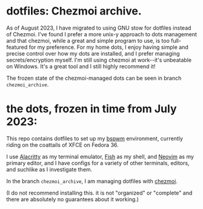 # dotfiles: Chezmoi archive.
As of August 2023, I have migrated to using GNU stow for dotfiles instead of Chezmoi. I've found I prefer a more unix-y approach to dots management and that chezmoi, while a great and simple program to use, is too full-featured for my preference. For my home dots, I enjoy having simple and precise control over how my dots are installed, and I prefer managing secrets/encryption myself. I'm still using chezmoi at work--it's unbeatable on Windows. It's a great tool and I still highly recommend it!

The frozen state of the chezmoi-managed dots can be seen in branch `chezmoi_archive`.

# the dots, frozen in time from July 2023:
This repo contains dotfiles to set up my [bspwm](https://github.com/baskerville/bspwm) environment, currently riding on the coattails of XFCE on Fedora 36.

I use [Alacritty](https://alacritty.org/) as my terminal emulator, [Fish](fishshell.com/) as my shell, and [Neovim](neovim.io/) as my primary editor, and I have configs for a variety of other terminals, editors, and suchlike as I investigate them.

In the branch `chezmoi_archive`, I am managing dotfiles with [chezmoi](https://www.chezmoi.io).

(I do not recommend installing this. it is not "organized" or "complete" and there are absolutely no guarantees about it working.) 

